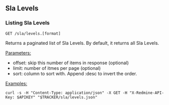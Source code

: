 ## Sla Levels

### Listing Sla Levels

`GET /sla/levels.[format]`

Returns a paginated list of Sla Levels. By default, it returns all Sla Levels.

<u>Parameters:</u>
- offset: skip this number of items in response (optional)
- limit: number of itmes per page (optional)
- sort: column to sort with. Append :desc to invert the order.

<u>Examples:</u>

`curl -s -H "Content-Type: application/json" -X GET -H "X-Redmine-API-Key: $APIKEY" "$TRACKER/sla/levels.json"`

